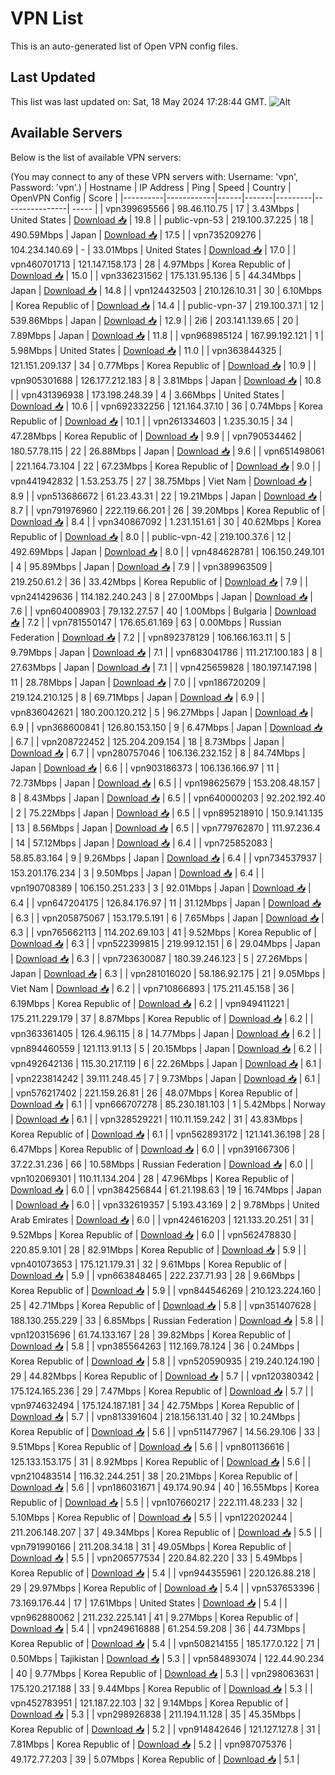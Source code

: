 # VPN List

This is an auto-generated list of Open VPN config files.

## Last Updated

This list was last updated on: Sat, 18 May 2024 17:28:44 GMT.
![Alt](https://repobeats.axiom.co/api/embed/186b98318ef1479477931607c1ad7d823f12451f.svg "Repobeats analytics image")

## Available Servers

Below is the list of available VPN servers:

(You may connect to any of these VPN servers with: Username: 'vpn', Password: 'vpn'.)
| Hostname | IP Address | Ping | Speed | Country | OpenVPN Config | Score |
|----------|------------|------|-------|---------|----------------| ----- |
| vpn399695566 | 98.46.110.75 | 17 | 3.43Mbps | United States | [Download 📥](./configs/server_0_US.ovpn) | 19.8 |
| public-vpn-53 | 219.100.37.225 | 18 | 490.59Mbps | Japan | [Download 📥](./configs/server_1_JP.ovpn) | 17.5 |
| vpn735209276 | 104.234.140.69 | - | 33.01Mbps | United States | [Download 📥](./configs/server_2_US.ovpn) | 17.0 |
| vpn460701713 | 121.147.158.173 | 28 | 4.97Mbps | Korea Republic of | [Download 📥](./configs/server_3_KR.ovpn) | 15.0 |
| vpn336231562 | 175.131.95.136 | 5 | 44.34Mbps | Japan | [Download 📥](./configs/server_4_JP.ovpn) | 14.8 |
| vpn124432503 | 210.126.10.31 | 30 | 6.10Mbps | Korea Republic of | [Download 📥](./configs/server_5_KR.ovpn) | 14.4 |
| public-vpn-37 | 219.100.37.1 | 12 | 539.86Mbps | Japan | [Download 📥](./configs/server_6_JP.ovpn) | 12.9 |
| 2i6 | 203.141.139.65 | 20 | 7.89Mbps | Japan | [Download 📥](./configs/server_7_JP.ovpn) | 11.8 |
| vpn968985124 | 167.99.192.121 | 1 | 5.98Mbps | United States | [Download 📥](./configs/server_8_US.ovpn) | 11.0 |
| vpn363844325 | 121.151.209.137 | 34 | 0.77Mbps | Korea Republic of | [Download 📥](./configs/server_9_KR.ovpn) | 10.9 |
| vpn905301688 | 126.177.212.183 | 8 | 3.81Mbps | Japan | [Download 📥](./configs/server_10_JP.ovpn) | 10.8 |
| vpn431396938 | 173.198.248.39 | 4 | 3.66Mbps | United States | [Download 📥](./configs/server_11_US.ovpn) | 10.6 |
| vpn692332256 | 121.164.37.10 | 36 | 0.74Mbps | Korea Republic of | [Download 📥](./configs/server_12_KR.ovpn) | 10.1 |
| vpn261334603 | 1.235.30.15 | 34 | 47.28Mbps | Korea Republic of | [Download 📥](./configs/server_13_KR.ovpn) | 9.9 |
| vpn790534462 | 180.57.78.115 | 22 | 26.88Mbps | Japan | [Download 📥](./configs/server_14_JP.ovpn) | 9.6 |
| vpn651498061 | 221.164.73.104 | 22 | 67.23Mbps | Korea Republic of | [Download 📥](./configs/server_15_KR.ovpn) | 9.0 |
| vpn441942832 | 1.53.253.75 | 27 | 38.75Mbps | Viet Nam | [Download 📥](./configs/server_16_VN.ovpn) | 8.9 |
| vpn513686672 | 61.23.43.31 | 22 | 19.21Mbps | Japan | [Download 📥](./configs/server_17_JP.ovpn) | 8.7 |
| vpn791976960 | 222.119.66.201 | 26 | 39.20Mbps | Korea Republic of | [Download 📥](./configs/server_18_KR.ovpn) | 8.4 |
| vpn340867092 | 1.231.151.61 | 30 | 40.62Mbps | Korea Republic of | [Download 📥](./configs/server_19_KR.ovpn) | 8.0 |
| public-vpn-42 | 219.100.37.6 | 12 | 492.69Mbps | Japan | [Download 📥](./configs/server_20_JP.ovpn) | 8.0 |
| vpn484628781 | 106.150.249.101 | 4 | 95.89Mbps | Japan | [Download 📥](./configs/server_21_JP.ovpn) | 7.9 |
| vpn389963509 | 219.250.61.2 | 36 | 33.42Mbps | Korea Republic of | [Download 📥](./configs/server_22_KR.ovpn) | 7.9 |
| vpn241429636 | 114.182.240.243 | 8 | 27.00Mbps | Japan | [Download 📥](./configs/server_23_JP.ovpn) | 7.6 |
| vpn604008903 | 79.132.27.57 | 40 | 1.00Mbps | Bulgaria | [Download 📥](./configs/server_24_BG.ovpn) | 7.2 |
| vpn781550147 | 176.65.61.169 | 63 | 0.00Mbps | Russian Federation | [Download 📥](./configs/server_25_RU.ovpn) | 7.2 |
| vpn892378129 | 106.166.163.11 | 5 | 9.79Mbps | Japan | [Download 📥](./configs/server_26_JP.ovpn) | 7.1 |
| vpn683041786 | 111.217.100.183 | 8 | 27.63Mbps | Japan | [Download 📥](./configs/server_27_JP.ovpn) | 7.1 |
| vpn425659828 | 180.197.147.198 | 11 | 28.78Mbps | Japan | [Download 📥](./configs/server_28_JP.ovpn) | 7.0 |
| vpn186720209 | 219.124.210.125 | 8 | 69.71Mbps | Japan | [Download 📥](./configs/server_29_JP.ovpn) | 6.9 |
| vpn836042621 | 180.200.120.212 | 5 | 96.27Mbps | Japan | [Download 📥](./configs/server_30_JP.ovpn) | 6.9 |
| vpn368600841 | 126.80.153.150 | 9 | 6.47Mbps | Japan | [Download 📥](./configs/server_31_JP.ovpn) | 6.7 |
| vpn208722452 | 125.204.209.154 | 18 | 8.73Mbps | Japan | [Download 📥](./configs/server_32_JP.ovpn) | 6.7 |
| vpn280757046 | 106.136.232.152 | 8 | 84.74Mbps | Japan | [Download 📥](./configs/server_33_JP.ovpn) | 6.6 |
| vpn903186373 | 106.136.166.97 | 11 | 72.73Mbps | Japan | [Download 📥](./configs/server_34_JP.ovpn) | 6.5 |
| vpn198625679 | 153.208.48.157 | 8 | 8.43Mbps | Japan | [Download 📥](./configs/server_35_JP.ovpn) | 6.5 |
| vpn640000203 | 92.202.192.40 | 2 | 75.22Mbps | Japan | [Download 📥](./configs/server_36_JP.ovpn) | 6.5 |
| vpn895218910 | 150.9.141.135 | 13 | 8.56Mbps | Japan | [Download 📥](./configs/server_37_JP.ovpn) | 6.5 |
| vpn779762870 | 111.97.236.4 | 14 | 57.12Mbps | Japan | [Download 📥](./configs/server_38_JP.ovpn) | 6.4 |
| vpn725852083 | 58.85.83.164 | 9 | 9.26Mbps | Japan | [Download 📥](./configs/server_39_JP.ovpn) | 6.4 |
| vpn734537937 | 153.201.176.234 | 3 | 9.50Mbps | Japan | [Download 📥](./configs/server_40_JP.ovpn) | 6.4 |
| vpn190708389 | 106.150.251.233 | 3 | 92.01Mbps | Japan | [Download 📥](./configs/server_41_JP.ovpn) | 6.4 |
| vpn647204175 | 126.84.176.97 | 11 | 31.12Mbps | Japan | [Download 📥](./configs/server_42_JP.ovpn) | 6.3 |
| vpn205875067 | 153.179.5.191 | 6 | 7.65Mbps | Japan | [Download 📥](./configs/server_43_JP.ovpn) | 6.3 |
| vpn765662113 | 114.202.69.103 | 41 | 9.52Mbps | Korea Republic of | [Download 📥](./configs/server_44_KR.ovpn) | 6.3 |
| vpn522399815 | 219.99.12.151 | 6 | 29.04Mbps | Japan | [Download 📥](./configs/server_45_JP.ovpn) | 6.3 |
| vpn723630087 | 180.39.246.123 | 5 | 27.26Mbps | Japan | [Download 📥](./configs/server_46_JP.ovpn) | 6.3 |
| vpn281016020 | 58.186.92.175 | 21 | 9.05Mbps | Viet Nam | [Download 📥](./configs/server_47_VN.ovpn) | 6.2 |
| vpn710866893 | 175.211.45.158 | 36 | 6.19Mbps | Korea Republic of | [Download 📥](./configs/server_48_KR.ovpn) | 6.2 |
| vpn949411221 | 175.211.229.179 | 37 | 8.87Mbps | Korea Republic of | [Download 📥](./configs/server_49_KR.ovpn) | 6.2 |
| vpn363361405 | 126.4.96.115 | 8 | 14.77Mbps | Japan | [Download 📥](./configs/server_50_JP.ovpn) | 6.2 |
| vpn894460559 | 121.113.91.13 | 5 | 20.15Mbps | Japan | [Download 📥](./configs/server_51_JP.ovpn) | 6.2 |
| vpn492642136 | 115.30.217.119 | 6 | 22.26Mbps | Japan | [Download 📥](./configs/server_52_JP.ovpn) | 6.1 |
| vpn223814242 | 39.111.248.45 | 7 | 9.73Mbps | Japan | [Download 📥](./configs/server_53_JP.ovpn) | 6.1 |
| vpn576217402 | 221.159.26.81 | 26 | 48.07Mbps | Korea Republic of | [Download 📥](./configs/server_54_KR.ovpn) | 6.1 |
| vpn666707278 | 85.230.181.103 | 1 | 5.42Mbps | Norway | [Download 📥](./configs/server_55_NO.ovpn) | 6.1 |
| vpn328529221 | 110.11.159.242 | 31 | 43.83Mbps | Korea Republic of | [Download 📥](./configs/server_56_KR.ovpn) | 6.1 |
| vpn562893172 | 121.141.36.198 | 28 | 6.47Mbps | Korea Republic of | [Download 📥](./configs/server_57_KR.ovpn) | 6.0 |
| vpn391667306 | 37.22.31.236 | 66 | 10.58Mbps | Russian Federation | [Download 📥](./configs/server_58_RU.ovpn) | 6.0 |
| vpn102069301 | 110.11.134.204 | 28 | 47.96Mbps | Korea Republic of | [Download 📥](./configs/server_59_KR.ovpn) | 6.0 |
| vpn384256844 | 61.21.198.63 | 19 | 16.74Mbps | Japan | [Download 📥](./configs/server_60_JP.ovpn) | 6.0 |
| vpn332619357 | 5.193.43.169 | 2 | 9.78Mbps | United Arab Emirates | [Download 📥](./configs/server_61_AE.ovpn) | 6.0 |
| vpn424616203 | 121.133.20.251 | 31 | 9.52Mbps | Korea Republic of | [Download 📥](./configs/server_62_KR.ovpn) | 6.0 |
| vpn562478830 | 220.85.9.101 | 28 | 82.91Mbps | Korea Republic of | [Download 📥](./configs/server_63_KR.ovpn) | 5.9 |
| vpn401073653 | 175.121.179.31 | 32 | 9.61Mbps | Korea Republic of | [Download 📥](./configs/server_64_KR.ovpn) | 5.9 |
| vpn663848465 | 222.237.71.93 | 28 | 9.66Mbps | Korea Republic of | [Download 📥](./configs/server_65_KR.ovpn) | 5.9 |
| vpn844546269 | 210.123.224.160 | 25 | 42.71Mbps | Korea Republic of | [Download 📥](./configs/server_66_KR.ovpn) | 5.8 |
| vpn351407628 | 188.130.255.229 | 33 | 6.85Mbps | Russian Federation | [Download 📥](./configs/server_67_RU.ovpn) | 5.8 |
| vpn120315696 | 61.74.133.167 | 28 | 39.82Mbps | Korea Republic of | [Download 📥](./configs/server_68_KR.ovpn) | 5.8 |
| vpn385564263 | 112.169.78.124 | 36 | 0.24Mbps | Korea Republic of | [Download 📥](./configs/server_69_KR.ovpn) | 5.8 |
| vpn520590935 | 219.240.124.190 | 29 | 44.82Mbps | Korea Republic of | [Download 📥](./configs/server_70_KR.ovpn) | 5.7 |
| vpn120380342 | 175.124.165.236 | 29 | 7.47Mbps | Korea Republic of | [Download 📥](./configs/server_71_KR.ovpn) | 5.7 |
| vpn974632494 | 175.124.187.181 | 34 | 42.75Mbps | Korea Republic of | [Download 📥](./configs/server_72_KR.ovpn) | 5.7 |
| vpn813391604 | 218.156.131.40 | 32 | 10.24Mbps | Korea Republic of | [Download 📥](./configs/server_73_KR.ovpn) | 5.6 |
| vpn511477967 | 14.56.29.106 | 33 | 9.51Mbps | Korea Republic of | [Download 📥](./configs/server_74_KR.ovpn) | 5.6 |
| vpn801136616 | 125.133.153.175 | 31 | 8.92Mbps | Korea Republic of | [Download 📥](./configs/server_75_KR.ovpn) | 5.6 |
| vpn210483514 | 116.32.244.251 | 38 | 20.21Mbps | Korea Republic of | [Download 📥](./configs/server_76_KR.ovpn) | 5.6 |
| vpn186031671 | 49.174.90.94 | 40 | 16.55Mbps | Korea Republic of | [Download 📥](./configs/server_77_KR.ovpn) | 5.5 |
| vpn107660217 | 222.111.48.233 | 32 | 5.10Mbps | Korea Republic of | [Download 📥](./configs/server_78_KR.ovpn) | 5.5 |
| vpn122020244 | 211.206.148.207 | 37 | 49.34Mbps | Korea Republic of | [Download 📥](./configs/server_79_KR.ovpn) | 5.5 |
| vpn791990166 | 211.208.34.18 | 31 | 49.05Mbps | Korea Republic of | [Download 📥](./configs/server_80_KR.ovpn) | 5.5 |
| vpn206577534 | 220.84.82.220 | 33 | 5.49Mbps | Korea Republic of | [Download 📥](./configs/server_81_KR.ovpn) | 5.4 |
| vpn944355961 | 220.126.88.218 | 29 | 29.97Mbps | Korea Republic of | [Download 📥](./configs/server_82_KR.ovpn) | 5.4 |
| vpn537653396 | 73.169.176.44 | 17 | 17.61Mbps | United States | [Download 📥](./configs/server_83_US.ovpn) | 5.4 |
| vpn962880062 | 211.232.225.141 | 41 | 9.27Mbps | Korea Republic of | [Download 📥](./configs/server_84_KR.ovpn) | 5.4 |
| vpn249616888 | 61.254.59.208 | 36 | 44.73Mbps | Korea Republic of | [Download 📥](./configs/server_85_KR.ovpn) | 5.4 |
| vpn508214155 | 185.177.0.122 | 71 | 0.50Mbps | Tajikistan | [Download 📥](./configs/server_86_TJ.ovpn) | 5.3 |
| vpn584893074 | 122.44.90.234 | 40 | 9.77Mbps | Korea Republic of | [Download 📥](./configs/server_87_KR.ovpn) | 5.3 |
| vpn298063631 | 175.120.217.188 | 33 | 9.44Mbps | Korea Republic of | [Download 📥](./configs/server_88_KR.ovpn) | 5.3 |
| vpn452783951 | 121.187.22.103 | 32 | 9.14Mbps | Korea Republic of | [Download 📥](./configs/server_89_KR.ovpn) | 5.3 |
| vpn298926838 | 211.194.11.128 | 35 | 45.35Mbps | Korea Republic of | [Download 📥](./configs/server_90_KR.ovpn) | 5.2 |
| vpn914842646 | 121.127.127.8 | 31 | 7.81Mbps | Korea Republic of | [Download 📥](./configs/server_91_KR.ovpn) | 5.2 |
| vpn987075376 | 49.172.77.203 | 39 | 5.07Mbps | Korea Republic of | [Download 📥](./configs/server_92_KR.ovpn) | 5.1 |
